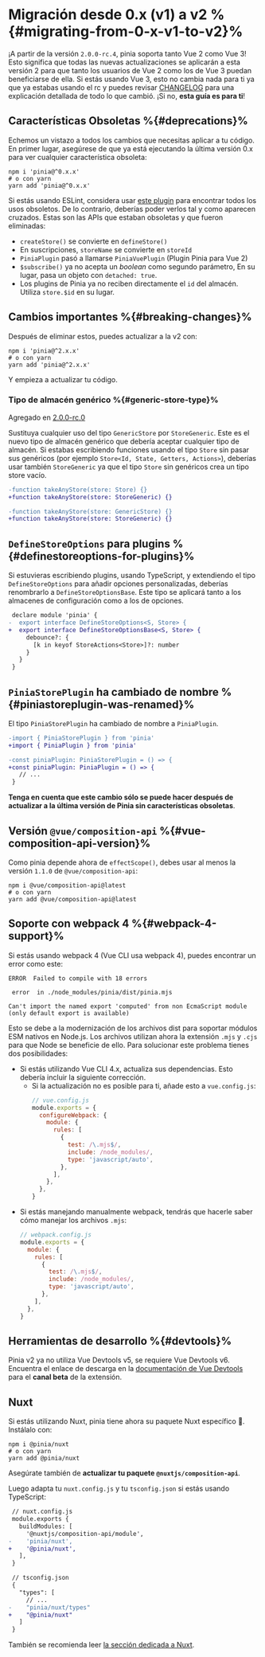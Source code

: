 # Migración desde 0.x (v1) a v2 %{#migrating-from-0-x-v1-to-v2}%

¡A partir de la versión `2.0.0-rc.4`, pinia soporta tanto Vue 2 como Vue 3! Esto significa que todas las nuevas actualizaciones se aplicarán a esta versión 2 para que tanto los usuarios de Vue 2 como los de Vue 3 puedan beneficiarse de ella. Si estás usando Vue 3, esto no cambia nada para ti ya que ya estabas usando el rc y puedes revisar [CHANGELOG](https://github.com/vuejs/pinia/blob/v2/packages/pinia/CHANGELOG.md) para una explicación detallada de todo lo que cambió. ¡Si no, **esta guía es para ti**!

## Características Obsoletas %{#deprecations}%

Echemos un vistazo a todos los cambios que necesitas aplicar a tu código. En primer lugar, asegúrese de que ya está ejecutando la última versión 0.x para ver cualquier característica obsoleta:

```shell
npm i 'pinia@^0.x.x'
# o con yarn
yarn add 'pinia@^0.x.x'
```

Si estás usando ESLint, considera usar [este plugin](https://github.com/gund/eslint-plugin-deprecation) para encontrar todos los usos obsoletos. De lo contrario, deberías poder verlos tal y como aparecen cruzados. Estas son las APIs que estaban obsoletas y que fueron eliminadas:

- `createStore()` se convierte en `defineStore()`
- En suscripciones, `storeName` se convierte en `storeId`
- `PiniaPlugin` pasó a llamarse `PiniaVuePlugin` (Plugin Pinia para Vue 2)
- `$subscribe()` ya no acepta un _boolean_ como segundo parámetro, En su lugar, pasa un objeto con `detached: true`.
- Los plugins de Pinia ya no reciben directamente el `id` del almacén. Utiliza `store.$id` en su lugar.

## Cambios importantes %{#breaking-changes}%

Después de eliminar estos, puedes actualizar a la v2 con:

```shell
npm i 'pinia@^2.x.x'
# o con yarn
yarn add 'pinia@^2.x.x'
```

Y empieza a actualizar tu código.

### Tipo de almacén genérico %{#generic-store-type}%

Agregado en [2.0.0-rc.0](https://github.com/vuejs/pinia/blob/v2/packages/pinia/CHANGELOG.md#200-rc0-2021-07-28)

Sustituya cualquier uso del tipo `GenericStore` por `StoreGeneric`. Este es el nuevo tipo de almacén genérico que debería aceptar cualquier tipo de almacén. Si estabas escribiendo funciones usando el tipo `Store` sin pasar sus genéricos (por ejemplo `Store<Id, State, Getters, Actions>`), deberías usar también `StoreGeneric` ya que el tipo `Store` sin genéricos crea un tipo store vacío.

```diff
-function takeAnyStore(store: Store) {}
+function takeAnyStore(store: StoreGeneric) {}

-function takeAnyStore(store: GenericStore) {}
+function takeAnyStore(store: StoreGeneric) {}
```

## `DefineStoreOptions` para plugins %{#definestoreoptions-for-plugins}%

Si estuvieras escribiendo plugins, usando TypeScript, y extendiendo el tipo `DefineStoreOptions` para añadir opciones personalizadas, deberías renombrarlo a `DefineStoreOptionsBase`. Este tipo se aplicará tanto a los almacenes de configuración como a los de opciones.

```diff
 declare module 'pinia' {
-  export interface DefineStoreOptions<S, Store> {
+  export interface DefineStoreOptionsBase<S, Store> {
     debounce?: {
       [k in keyof StoreActions<Store>]?: number
     }
   }
 }
```

## `PiniaStorePlugin` ha cambiado de nombre %{#piniastoreplugin-was-renamed}%

El tipo `PiniaStorePlugin` ha cambiado de nombre a `PiniaPlugin`.

```diff
-import { PiniaStorePlugin } from 'pinia'
+import { PiniaPlugin } from 'pinia'

-const piniaPlugin: PiniaStorePlugin = () => {
+const piniaPlugin: PiniaPlugin = () => {
   // ...
 }
```

**Tenga en cuenta que este cambio sólo se puede hacer después de actualizar a la última versión de Pinia sin características obsoletas**.

## Versión `@vue/composition-api` %{#vue-composition-api-version}%

Como pinia depende ahora de `effectScope()`, debes usar al menos la versión `1.1.0` de `@vue/composition-api`:

```shell
npm i @vue/composition-api@latest
# o con yarn
yarn add @vue/composition-api@latest
```

## Soporte con webpack 4 %{#webpack-4-support}%

Si estás usando webpack 4 (Vue CLI usa webpack 4), puedes encontrar un error como este:

```
ERROR  Failed to compile with 18 errors

 error  in ./node_modules/pinia/dist/pinia.mjs

Can't import the named export 'computed' from non EcmaScript module (only default export is available)
```

Esto se debe a la modernización de los archivos dist para soportar módulos ESM nativos en Node.js.  Los archivos utilizan ahora la extensión `.mjs` y `.cjs` para que Node se beneficie de ello. Para solucionar este problema tienes dos posibilidades:

- Si estás utilizando Vue CLI 4.x, actualiza sus dependencias. Esto debería incluir la siguiente corrección.
  - Si la actualización no es posible para ti, añade esto a `vue.config.js`:
    ```js
    // vue.config.js
    module.exports = {
      configureWebpack: {
        module: {
          rules: [
            {
              test: /\.mjs$/,
              include: /node_modules/,
              type: 'javascript/auto',
            },
          ],
        },
      },
    }
    ```
- Si estás manejando manualmente webpack, tendrás que hacerle saber cómo manejar los archivos `.mjs`:
  ```js
  // webpack.config.js
  module.exports = {
    module: {
      rules: [
        {
          test: /\.mjs$/,
          include: /node_modules/,
          type: 'javascript/auto',
        },
      ],
    },
  }
  ```

## Herramientas de desarrollo %{#devtools}%

Pinia v2 ya no utiliza Vue Devtools v5, se requiere Vue Devtools v6. Encuentra el enlace de descarga en la [documentación de Vue Devtools](https://devtools.vuejs.org/guide/installation.html#chrome) para el **canal beta** de la extensión.

## Nuxt

Si estás utilizando Nuxt, pinia tiene ahora su paquete Nuxt específico 🎉. Instálalo con:

```shell
npm i @pinia/nuxt
# o con yarn
yarn add @pinia/nuxt
```

Asegúrate también de **actualizar tu paquete `@nuxtjs/composition-api`**.

Luego adapta tu `nuxt.config.js` y tu `tsconfig.json` si estás usando TypeScript:

```diff
 // nuxt.config.js
 module.exports {
   buildModules: [
     '@nuxtjs/composition-api/module',
-    'pinia/nuxt',
+    '@pinia/nuxt',
   ],
 }
```

```diff
 // tsconfig.json
 {
   "types": [
     // ...
-    "pinia/nuxt/types"
+    "@pinia/nuxt"
   ]
 }
```

También se recomienda leer [la sección dedicada a Nuxt](../ssr/nuxt.md).
